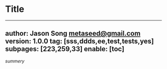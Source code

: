 # Title
---
author: Jason Song <metaseed@gmail.com>
version: 1.0.0
tag: [sss,ddds,ee,test,tests,yes]
subpages: [223,259,33]
enable: [toc]
---
*summery*
